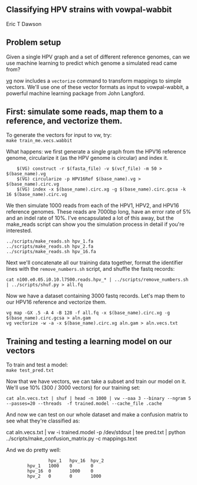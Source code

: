 Classifying HPV strains with vowpal-wabbit
-------------
Eric T Dawson

## Problem setup
Given a single HPV graph and a set of different reference genomes, can we
use machine learning to predict which genome a simulated read came from?


[vg](https:/github.com/vgteam/vg.git) now includes a `vectorize` command to transform mappings
to simple vectors. We'll use one of these vector formats as input to vowpal-wabbit,
a powerful machine learning package from John Langford.

## First: simulate some reads, map them to a reference, and vectorize them.
To generate the vectors for input to vw, try:  
`make train_me.vecs.wabbit`



What happens: we first generate a single graph from the HPV16 reference genome, circularize it (as the HPV genome is circular) and index it.

        $(VG) construct -r $(fasta_file) -v $(vcf_file) -m 50 > $(base_name).vg
        $(VG) circularize -p HPV16Ref $(base_name).vg > $(base_name).circ.vg
        $(VG) index -x $(base_name).circ.xg -g $(base_name).circ.gcsa -k 16 $(base_name).circ.vg

We then simulate 1000 reads from each of the HPV1, HPV2, and HPV16 reference genomes. These
reads are 7000bp long, have an error rate of 5% and an indel rate of 10%. I've encapsulated a lot
of this away, but the make_reads script can show you the simulation process in detail if you're interested.

	../scripts/make_reads.sh hpv_1.fa
	../scripts/make_reads.sh hpv_2.fa
	../scripts/make_reads.sh hpv_16.fa


Next we'll concatenate all our training data together, format the identifier lines with the `remove_numbers.sh` script,
and shuffle the fastq records:

	cat n100.e0.05.i0.10.l7500.reads.hpv_* | ../scripts/remove_numbers.sh | ../scripts/shuf.py > all.fq

Now we have a dataset containing 3000 fastq records. Let's map them to our HPV16 reference
and vectorize them.

    vg map -GX .5 -A 4 -B 128 -f all.fq -x $(base_name).circ.xg -g $(base_name).circ.gcsa > aln.gam
    vg vectorize -w -a -x $(base_name).circ.xg aln.gam > aln.vecs.txt

## Training and testing a learning model on our vectors 
To train and test a model:  
`make test_pred.txt`

Now that we have vectors, we can take a subset and train our model on it. We'll use 10% (300 / 3000 vectors) for our training set:

    cat aln.vecs.txt | shuf | head -n 1000 | vw --oaa 3 --binary --ngram 5 --passes=20 --threads  -f trained.model --cache_file .cache

And now we can test on our whole dataset and make a confusion matrix to see what they're classified as:  

   cat aln.vecs.txt | vw -i trained.model -p /dev/stdout | tee pred.txt | python ../scripts/make_confusion_matrix.py -c mappings.text 

And we do pretty well:

                    hpv_1   hpv_16  hpv_2
            hpv_1   1000    0       0
            hpv_16  0       1000    0
            hpv_2   0       0       1000
